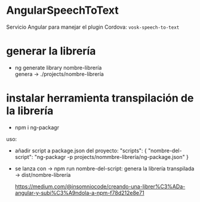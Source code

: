# AngularSpeechToText
Servicio Angular para manejar el plugin Cordova: `vosk-speech-to-text`


# generar la librería
- ng generate library nombre-librería  
  genera -> ./projects/nombre-librería


# instalar herramienta transpilación de la librería
- npm i ng-packagr

uso:
- añadir script a package.json del proyecto:
 "scripts": { "nombre-del-script": "ng-packagr -p projects/nommbre-librería/ng-package.json" }
- se lanza con ->  npm run nombre-del-script:
  genera la librería transpilada -> dist/nombre-librería


  https://medium.com/@insomniocode/creando-una-librer%C3%ADa-angular-y-subi%C3%A9ndola-a-npm-f78d212e8e71

